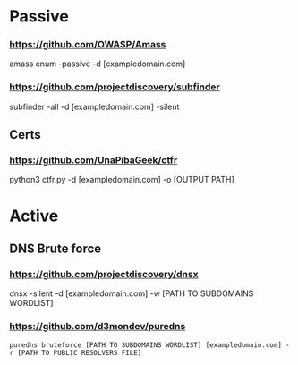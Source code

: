 # Passive
### https://github.com/OWASP/Amass
amass enum -passive -d [exampledomain.com]

### https://github.com/projectdiscovery/subfinder
subfinder -all -d [exampledomain.com] -silent

## Certs
### https://github.com/UnaPibaGeek/ctfr
python3 ctfr.py -d [exampledomain.com] -o [OUTPUT PATH]

# Active
## DNS Brute force

### https://github.com/projectdiscovery/dnsx
dnsx -silent -d [exampledomain.com] -w [PATH TO SUBDOMAINS WORDLIST]

### https://github.com/d3mondev/puredns
``` puredns bruteforce [PATH TO SUBDOMAINS WORDLIST] [exampledomain.com] -r [PATH TO PUBLIC RESOLVERS FILE] ```
